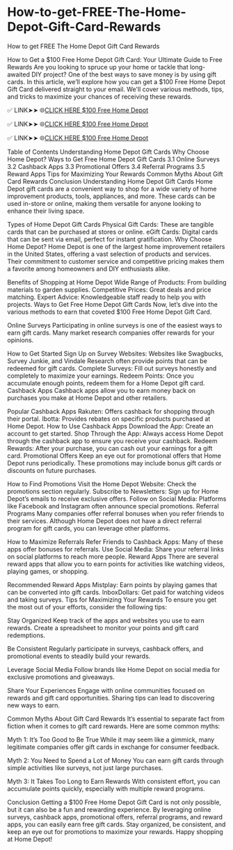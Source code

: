 # How-to-get-FREE-The-Home-Depot-Gift-Card-Rewards
How to get FREE The Home Depot Gift Card Rewards

How to Get a $100 Free Home Depot Gift Card: Your Ultimate Guide to Free Rewards
Are you looking to spruce up your home or tackle that long-awaited DIY project? One of the best ways to save money is by using gift cards. In this article, we’ll explore how you can get a $100 Free Home Depot Gift Card delivered straight to your email. We'll cover various methods, tips, and tricks to maximize your chances of receiving these rewards.


✅ LINK➤➤ 🌐[CLICK HERE $100 Free Home Depot](https://tinyurl.com/4czpdzvp)

✅ LINK➤➤ 🌐[CLICK HERE $100 Free Home Depot](https://tinyurl.com/4czpdzvp)

✅ LINK➤➤ 🌐[CLICK HERE $100 Free Home Depot](https://tinyurl.com/4czpdzvp)


Table of Contents
Understanding Home Depot Gift Cards
Why Choose Home Depot?
Ways to Get Free Home Depot Gift Cards
3.1 Online Surveys
3.2 Cashback Apps
3.3 Promotional Offers
3.4 Referral Programs
3.5 Reward Apps
Tips for Maximizing Your Rewards
Common Myths About Gift Card Rewards
Conclusion
Understanding Home Depot Gift Cards
Home Depot gift cards are a convenient way to shop for a wide variety of home improvement products, tools, appliances, and more. These cards can be used in-store or online, making them versatile for anyone looking to enhance their living space.

Types of Home Depot Gift Cards
Physical Gift Cards: These are tangible cards that can be purchased at stores or online.
eGift Cards: Digital cards that can be sent via email, perfect for instant gratification.
Why Choose Home Depot?
Home Depot is one of the largest home improvement retailers in the United States, offering a vast selection of products and services. Their commitment to customer service and competitive pricing makes them a favorite among homeowners and DIY enthusiasts alike.

Benefits of Shopping at Home Depot
Wide Range of Products: From building materials to garden supplies.
Competitive Prices: Great deals and price matching.
Expert Advice: Knowledgeable staff ready to help you with projects.
Ways to Get Free Home Depot Gift Cards
Now, let’s dive into the various methods to earn that coveted $100 Free Home Depot Gift Card.

Online Surveys
Participating in online surveys is one of the easiest ways to earn gift cards. Many market research companies offer rewards for your opinions.

How to Get Started
Sign Up on Survey Websites: Websites like Swagbucks, Survey Junkie, and Vindale Research often provide points that can be redeemed for gift cards.
Complete Surveys: Fill out surveys honestly and completely to maximize your earnings.
Redeem Points: Once you accumulate enough points, redeem them for a Home Depot gift card.
Cashback Apps
Cashback apps allow you to earn money back on purchases you make at Home Depot and other retailers.

Popular Cashback Apps
Rakuten: Offers cashback for shopping through their portal.
Ibotta: Provides rebates on specific products purchased at Home Depot.
How to Use Cashback Apps
Download the App: Create an account to get started.
Shop Through the App: Always access Home Depot through the cashback app to ensure you receive your cashback.
Redeem Rewards: After your purchase, you can cash out your earnings for a gift card.
Promotional Offers
Keep an eye out for promotional offers that Home Depot runs periodically. These promotions may include bonus gift cards or discounts on future purchases.

How to Find Promotions
Visit the Home Depot Website: Check the promotions section regularly.
Subscribe to Newsletters: Sign up for Home Depot’s emails to receive exclusive offers.
Follow on Social Media: Platforms like Facebook and Instagram often announce special promotions.
Referral Programs
Many companies offer referral bonuses when you refer friends to their services. Although Home Depot does not have a direct referral program for gift cards, you can leverage other platforms.

How to Maximize Referrals
Refer Friends to Cashback Apps: Many of these apps offer bonuses for referrals.
Use Social Media: Share your referral links on social platforms to reach more people.
Reward Apps
There are several reward apps that allow you to earn points for activities like watching videos, playing games, or shopping.

Recommended Reward Apps
Mistplay: Earn points by playing games that can be converted into gift cards.
InboxDollars: Get paid for watching videos and taking surveys.
Tips for Maximizing Your Rewards
To ensure you get the most out of your efforts, consider the following tips:

Stay Organized
Keep track of the apps and websites you use to earn rewards. Create a spreadsheet to monitor your points and gift card redemptions.

Be Consistent
Regularly participate in surveys, cashback offers, and promotional events to steadily build your rewards.

Leverage Social Media
Follow brands like Home Depot on social media for exclusive promotions and giveaways.

Share Your Experiences
Engage with online communities focused on rewards and gift card opportunities. Sharing tips can lead to discovering new ways to earn.

Common Myths About Gift Card Rewards
It’s essential to separate fact from fiction when it comes to gift card rewards. Here are some common myths:

Myth 1: It’s Too Good to Be True
While it may seem like a gimmick, many legitimate companies offer gift cards in exchange for consumer feedback.

Myth 2: You Need to Spend a Lot of Money
You can earn gift cards through simple activities like surveys, not just large purchases.

Myth 3: It Takes Too Long to Earn Rewards
With consistent effort, you can accumulate points quickly, especially with multiple reward programs.

Conclusion
Getting a $100 Free Home Depot Gift Card is not only possible, but it can also be a fun and rewarding experience. By leveraging online surveys, cashback apps, promotional offers, referral programs, and reward apps, you can easily earn free gift cards. Stay organized, be consistent, and keep an eye out for promotions to maximize your rewards. Happy shopping at Home Depot!
